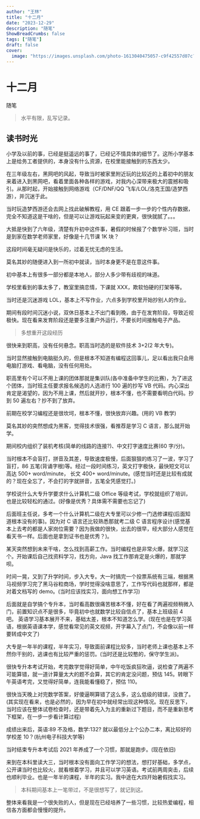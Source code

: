 ```yaml
---
author: "王林"
title: "十二月"
date: "2023-12-29"
description: "随笔"
ShowBreadCrumbs: false
tags: ["随笔"]
draft: false
cover:
  image: "https://images.unsplash.com/photo-1613040475057-c9f42557d07c?q=80&w=1548&auto=format&fit=crop&ixlib=rb-4.0.3&ixid=M3wxMjA3fDB8MHxwaG90by1wYWdlfHx8fGVufDB8fHx8fA%3D%3D" # image path/url
---
```


# 十二月

随笔

> 水平有限，乱写记录。

## 读书时光

小学及以前的事，已经是挺遥远的事了，已经记不情具体的细节了。这所小学基本上是给务工者提供的，本身没有什么资源，在校里能接触到的东西太少。

在三年级左右，黑网吧的风起，导致当时被家里附近玩的比较近的上着初中的朋友来着进入到黑网吧，看着里面各种各样的游戏，对我内心深带来极大的震撼和吸引。从那时起，开始接触到网络游戏（CF/DNF/QQ 飞车/LOL/洛克王国/造梦西游），并沉迷于此。

当时玩造梦西游还会去网上找此破解教程，用 CE 跟着一步一步的个性内存数据，完全不知道这是干啥的，但是可以让游戏玩起来变的更爽，很快就腻了。。。

大抵是快到了六年级，清楚有升初中这件事，暑假的时候报了个数学补习班，当时是到家在数学老师家里，好像是十几节课 1K 块？

这段时间毫无疑问是快乐的，过着无忧无虑的生活。

莫名其妙的随便进入到一所初中就读，当时本身更不是在意这件事。

初中基本上有很多一部分都是本地人，部分人多少带有歧视的味道。

学校里看到的事太多了，教室里搞恋情，下课就 XXX，欺软怕硬的打架等等。

当时还是沉迷游戏 LOL，基本上不写作业，六点多到学校里开始抄别人的作业。

期间有段时间沉迷小说，双休日基本上不出门看到晚，由于在发育阶段，导致近视极快。现在看来发育阶段还是要多注重户外运行，不要长时间接触电子产品。

> 多想重开这段经历

很快来到职高，没有任何悬念。职高当时选的是软件技术 3+2(2 年大专)。

当时显然接触到电脑挺久的，但是根本不知道有编程这回事儿，足以看出我只会用电脑打游戏、看电脑，没有任何用处。

职高里有个可以不用上课的团体那就是集训队(各中准备中学生的比赛)，为了进这个团体，当时班主任要求报名候选的人选进行 100 遍的抄写 VB 代码。内心深出肯定是渴望的，因为不用上课，然后就开抄，根本不懂，也不需要看明白代码。抄到 50 遍左右？抄不到了放弃。

前期在校学习编程还是很坎坷，根本不懂，很快放弃兴趣。(用的 VB 教学)

莫名其妙的突然想成为黑客，觉得技术很强，看推荐是学习 C 语言，那么就开始学。

期间校内组织了装机考核(简单的线路的连接?)、中文打字速度比赛(60 字/分)。

当时根本不会盲打，拼音及其差，导致速度极慢，后面狠狠的练习了一波，学习了盲打，86 五笔(背诵字根)等。经过一段时间练习，英文打字极快，最快短文可以高达 500+ word/minute， 长文 400+ word/minute。(感觉当时还是比较有成就的？现在全忘了，不会打的字就拼音，五笔全凭感觉打。)

学校说什么大专升学要求什么计算机二级 Office 等级考试，学校就组织了培训，也是比较轻松的通过。(好像是优秀？具体需不需要也忘记了)

后面班主任说，多考一个什么计算机二级在大专里可以少修一门选修课程(后面知道根本没有的事)。因为对 C 语言还比较熟悉那就考二级 C 语言程序设计(感觉基本上去考的都是人家岗位需要？因为我做的很快，出去的很早，经大部分人感觉在看天书一样。后面也是拿到证书也是优秀？)。

某天突然想到未来干啥，怎么找到高薪工作。当时编程也是非常火爆，就学习这个。开始课后自己找资料学习，找方向，Java 找工作那肯定是火爆的，那就学呗。

时间一晃，又到了升学时间，步入大专。大一时搞完一个投票系统有三端，根据黑马视频学习完了黑马谷粒商场，学时觉得没啥意思了，工作写代码也就那样，都是对着文档写的 demo。(当时应该找实习，面向想工作学习)

后面就是自学搞个专升本，当时看高数很痛苦根本不懂，好在看了两遍视频稍微入门，前置知识点不是很多，毕竟初中也就数学比较自信点了，基本上班级前 4 吧。
英语学习基本展开不来，基础太差，根本不知道怎么学。(现在也是在学习英语，根据英语课本学，感觉看常见的英文视频，开字幕入了点门，不会像以前一样要转成中文了)

大专是一年半的课程，半年实习，导致面前课程比较多，当时老师上课也基本上不然你干别的，逃课也有比较严重的惩罚。(当时还是比较憨的，保守学生派)。

很快专升本考试开始，考完数学觉得好简单，中午吃饭疯狂吹逼，说检查了两遍不可能算错，就一道计算量太大的题不会算，其它的肯定没问题，预估 145。转眼下午英语考完，又觉得好简单，连我能看懂稳了，预估 110。

很快当天晚上对完数学答案，好傻逼啊算错了这么多，这么低级的错误，没救了。(其实现在看来，也是必然的，因为早在初中就经常出现这种情况。现在反思下，当时应该在整体试卷检查时，还是带着先入为主的重新过下题目，而不是重新思考下框架，在一步一步看计算过程)

成绩出来后，英语:89 不及格，数学:132? 就以最低分上个公办二本，离比较好的学校差 10？(杭州电子科技大学等)

当时结束专升本考试后 2021 年养成了一个习惯，那就是跑步。(现在依旧)

来到在本科里读大三，当时根本没有面向工作学习的想法，想打好基础，多学点，公开课当时也比较火，就看根着学习，并且可以学习英语。考试前两周突击，后续也顺利毕业。也是一年半的课程，半年的实习。我中途在大四开始暑假找实习。

> 本科期间基本上一笔带过，不是很想写了，就记到这。

整体来看我是一个很失败的人，但是现在已经培养了一些习惯，比较热爱编程，相信各方面都会慢慢的提升。

